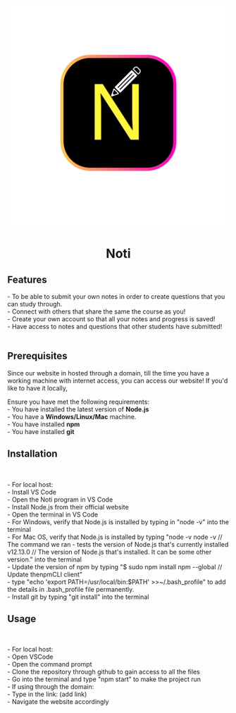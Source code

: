 ![Getting Started](applogo.svg)
<h1 align="center"><strong>Noti</strong></h1>

<h2><strong>Features</strong></h2>
<p>
- To be able to submit your own notes in order to        create questions that you can study through.<br>
- Connect with others that share the same the course as you!<br>
- Create your own account so that all your notes and progress is saved!<br>
- Have access to notes and questions that other students have submitted!<br>
<br>

<h2><strong>Prerequisites</strong></h2>
<p>Since our website in hosted through a domain, till the time you have a working machine with internet access, you can access our website! If you'd like to have it locally,</p>
<p>
 Ensure you have met the following requirements: <br>
- You have installed the latest version of <strong>Node.js</strong> <br>
- You have a <strong>Windows/Linux/Mac</strong> machine. <br>
- You have installed <strong>npm</strong><br>
- You have installed <strong>git</strong><br>
</p>

<h2><strong>Installation</strong></h2><br>
<p>- For local host:<br>
- Install VS Code<br>
- Open the Noti program in VS Code<br>
- Install Node.js from their official website<br>
- Open the terminal in VS Code<br>
- For Windows, verify that Node.js is installed by typing in "node -v" into the terminal<br>
- For Mac OS, verify that Node.js is installed by typing "node -v node -v // The command we ran - tests the version of Node.js that's currently installed v12.13.0 // The version of Node.js that's installed. It can be some other version." into the terminal<br>
- Update the version of npm by typing "$ sudo npm install npm --global // Update thenpmCLI client"<br>
- type "echo 'export PATH=/usr/local/bin:$PATH' >>~/.bash_profile" to add the details in .bash_profile file permanently.<br>
- Install git by typing "git install" into the terminal<br></p>

<h2><strong>Usage</strong></h2><br>
<p>- For local host:<br>
- Open VSCode<br>
- Open the command prompt<br>
- Clone the repository through github to gain access to all the files<br>
- Go into the terminal and type "npm start" to make the project run<br>
- If using through the domain:<br>
- Type in the link: (add link)<br>
- Navigate the website accordingly</p>








